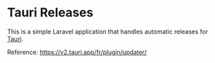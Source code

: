 # Tauri Releases

This is a simple Laravel application that handles automatic releases for [Tauri](https://tauri.studio).

Reference: https://v2.tauri.app/fr/plugin/updater/